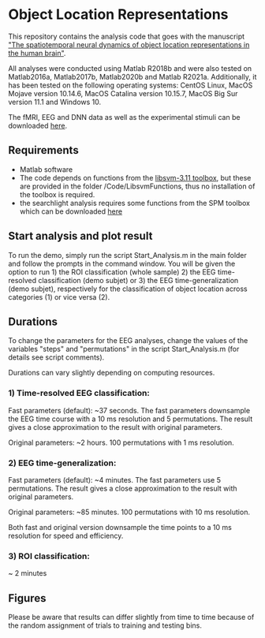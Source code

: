 # Object Location Representations



This repository contains the analysis code that goes with the manuscript ["The spatiotemporal neural dynamics of object location representations in the human brain"](https://www.nature.com/articles/s41562-022-01302-0.pdf). 

All analyses were conducted using Matlab R2018b and were also tested on Matlab2016a, Matlab2017b, Matlab2020b and Matlab R2021a. Additionally, it has been tested on the following operating systems: CentOS Linux, MacOS Mojave version 10.14.6, MacOS Catalina version 10.15.7, MacOS Big Sur version 11.1 and Windows 10.

The fMRI, EEG and DNN data as well as the experimental stimuli can be downloaded [here](https://osf.io/7zswn/?view_only=db183dde8f4b406aaba5dfc0dd0ae67d).


## Requirements

- Matlab software
- The code depends on functions from the [libsvm-3.11 toolbox](https://www.csie.ntu.edu.tw/~cjlin/libsvm/), but these are provided in the folder /Code/LibsvmFunctions, thus no installation of the toolbox is required.
- the searchlight analysis requires some functions from the SPM toolbox which can be downloaded [here](https://www.fil.ion.ucl.ac.uk/spm/software/spm12/)

## Start analysis and plot result

To run the demo, simply run the script Start_Analysis.m in the main folder and follow the prompts in the command window. You will be given the option to run 1) the ROI classification (whole sample) 2) the EEG time-resolved classification (demo subjet) or 3) the EEG time-generalization (demo subjet), respectively for the classification of object location across categories (1) or vice versa (2).


## Durations

To change the parameters for the EEG analyses, change the values of the variables "steps" and "permutations" in the script Start_Analysis.m (for details see script comments).

Durations can vary slightly depending on computing resources. 

### 1) Time-resolved EEG classification: 

Fast parameters (default): ~37 seconds. The fast parameters downsample the EEG time course with a 10 ms resolution and 5 permutations. The result gives a close approximation to the result with original parameters.

Original parameters: ~2 hours. 100 permutations with 1 ms resolution.


### 2) EEG time-generalization:

Fast parameters (default): ~4 minutes. The fast parameters use 5 permutations. The result gives a close approximation to the result with original parameters.

Original parameters: ~85 minutes. 100 permutations with 10 ms resolution. 

Both fast and original version downsample the time points to a 10 ms resolution for speed and efficiency.


### 3) ROI classification:

~ 2 minutes


## Figures

Please be aware that results can differ slightly from time to time because of the random assignment of trials to training and testing bins.

